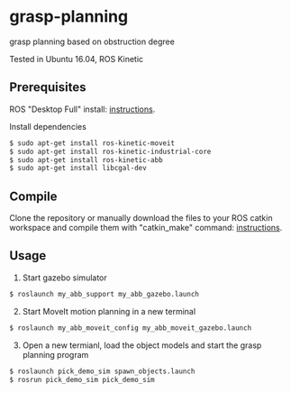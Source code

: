 # grasp-planning

grasp planning based on obstruction degree

Tested in Ubuntu 16.04, ROS Kinetic

## Prerequisites

ROS "Desktop Full" install: [instructions](http://wiki.ros.org/ROS/Installation).

Install dependencies
```bash
$ sudo apt-get install ros-kinetic-moveit
$ sudo apt-get install ros-kinetic-industrial-core
$ sudo apt-get install ros-kinetic-abb
$ sudo apt-get install libcgal-dev
```

## Compile

Clone the repository or manually download the files to your ROS catkin workspace and compile them with "catkin_make" command: [instructions](http://wiki.ros.org/catkin/Tutorials/create_a_workspace).

## Usage

1. Start gazebo simulator
```bash
$ roslaunch my_abb_support my_abb_gazebo.launch
```

2. Start MoveIt motion planning in a new terminal
```bash
$ roslaunch my_abb_moveit_config my_abb_moveit_gazebo.launch
```

3. Open a new termianl, load the object models and start the grasp planning program
```bash
$ roslaunch pick_demo_sim spawn_objects.launch
$ rosrun pick_demo_sim pick_demo_sim
```
